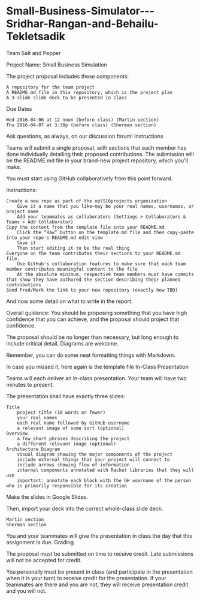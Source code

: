 # Small-Business-Simulator---Sridhar-Rangan-and-Behailu-Tekletsadik
Team Salt and Pepper

Project Name: Small Business Simulation

The project proposal includes these components:

    A repository for the team project
    A README.md file in this repository, which is the project plan
    A 3-slide slide deck to be presented in class

Due Dates

    Wed 2016-04-06 at 12 noon (before class) (Martin section)
    Thu 2016-04-07 at 3:30p (before class) (Sherman section)

Ask questions, as always, on our discussion forum!
Instructions

Teams will submit a single proposal, with sections that each member has done individually detailing their proposed contributions. The submission will be the README.md file in your brand-new project repository, which you'll make.

You must start using GitHub collaboratively from this point forward.

Instructions:

    Create a new repo as part of the oplS16projects organization
        Give it a name that you like—may be your real names, usernames, or project name
        Add your teammates as collaborators (Settings > Collaborators & Teams > Add Collaborator)
    Copy the content from the template file into your README.md
        Click the “Raw” button on the template.md file and then copy-paste into your repo's README.md edit view
        Save it
        Then start editing it to be the real thing
    Everyone on the team contributes their sections to your README.md file.
        Use GitHub's collaboration features to make sure that each team member contributes meaningful content to the file
        At the absolute minimum, respective team members must have commits that show they have authored the section describing their planned contributions
    Send Fred/Mark the link to your new repository (exactly how TBD)

And now some detail on what to write in the report.

Overall guidance: You should be proposing something that you have high confidence that you can achieve, and the proposal should project that confidence.

The proposal should be no longer than necessary, but long enough to include critical detail. Diagrams are welcome.

Remember, you can do some neat formatting things with Markdown.

In case you missed it, here again is the template file
In-Class Presentation

Teams will each deliver an in-class presentation. Your team will have two minutes to present.

The presentation shall have exactly three slides:

    Title
        project title (10 words or fewer)
        your real names
        each real name followed by GitHub username
        a relevant image of some sort (optional)
    Overview
        a few short phrases describing the project
        a different relevant image (optional)
    Architecture Diagram
        visual diagram showing the major components of the project
        include external things that your project will connect to
        include arrows showing flow of information
        internal components annotated with Racket libraries that they will use
        important: annotate each block with the GH username of the person who is primarily responsible for its creation

Make the slides in Google Slides.

Then, import your deck into the correct whole-class slide deck:

    Martin section
    Sherman section

You and your teammates will give the presentation in class the day that this assignment is due.
Grading

The proposal must be submitted on time to receive credit. Late submissions will not be accepted for credit.

You personally must be present in class (and participate in the presentation when it is your turn) to receive credit for the presentation. If your teammates are there and you are not, they will receive presentation credit and you will not.
